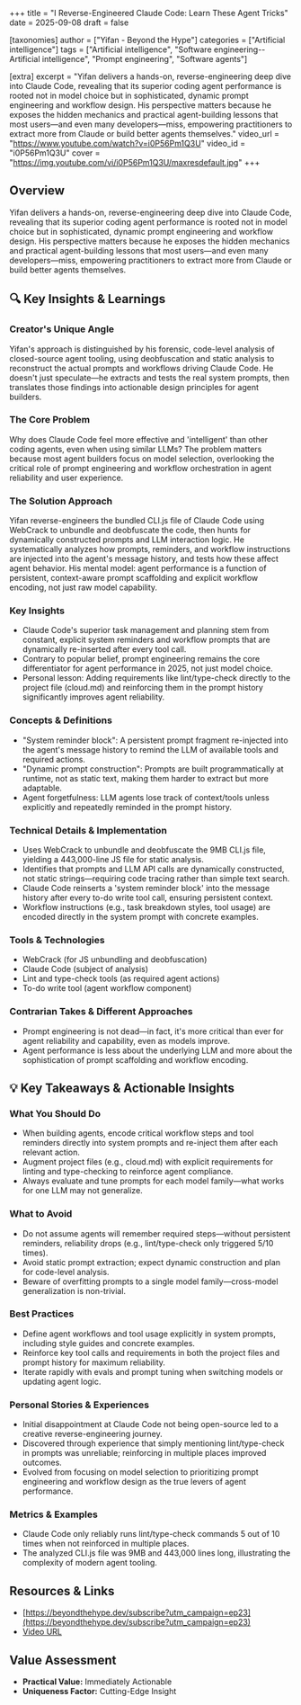+++
title = "I Reverse-Engineered Claude Code: Learn These Agent Tricks"
date = 2025-09-08
draft = false

[taxonomies]
author = ["Yifan - Beyond the Hype"]
categories = ["Artificial intelligence"]
tags = ["Artificial intelligence", "Software engineering--Artificial intelligence", "Prompt engineering", "Software agents"]

[extra]
excerpt = "Yifan delivers a hands-on, reverse-engineering deep dive into Claude Code, revealing that its superior coding agent performance is rooted not in model choice but in sophisticated, dynamic prompt engineering and workflow design. His perspective matters because he exposes the hidden mechanics and practical agent-building lessons that most users—and even many developers—miss, empowering practitioners to extract more from Claude or build better agents themselves."
video_url = "https://www.youtube.com/watch?v=i0P56Pm1Q3U"
video_id = "i0P56Pm1Q3U"
cover = "https://img.youtube.com/vi/i0P56Pm1Q3U/maxresdefault.jpg"
+++

## Overview

Yifan delivers a hands-on, reverse-engineering deep dive into Claude Code, revealing that its superior coding agent performance is rooted not in model choice but in sophisticated, dynamic prompt engineering and workflow design. His perspective matters because he exposes the hidden mechanics and practical agent-building lessons that most users—and even many developers—miss, empowering practitioners to extract more from Claude or build better agents themselves.

## 🔍 Key Insights & Learnings

### Creator's Unique Angle
Yifan's approach is distinguished by his forensic, code-level analysis of closed-source agent tooling, using deobfuscation and static analysis to reconstruct the actual prompts and workflows driving Claude Code. He doesn't just speculate—he extracts and tests the real system prompts, then translates those findings into actionable design principles for agent builders.

### The Core Problem
Why does Claude Code feel more effective and 'intelligent' than other coding agents, even when using similar LLMs? The problem matters because most agent builders focus on model selection, overlooking the critical role of prompt engineering and workflow orchestration in agent reliability and user experience.

### The Solution Approach
Yifan reverse-engineers the bundled CLI.js file of Claude Code using WebCrack to unbundle and deobfuscate the code, then hunts for dynamically constructed prompts and LLM interaction logic. He systematically analyzes how prompts, reminders, and workflow instructions are injected into the agent's message history, and tests how these affect agent behavior. His mental model: agent performance is a function of persistent, context-aware prompt scaffolding and explicit workflow encoding, not just raw model capability.

### Key Insights
- Claude Code's superior task management and planning stem from constant, explicit system reminders and workflow prompts that are dynamically re-inserted after every tool call.
- Contrary to popular belief, prompt engineering remains the core differentiator for agent performance in 2025, not just model choice.
- Personal lesson: Adding requirements like lint/type-check directly to the project file (cloud.md) and reinforcing them in the prompt history significantly improves agent reliability.

### Concepts & Definitions
- "System reminder block": A persistent prompt fragment re-injected into the agent's message history to remind the LLM of available tools and required actions.
- "Dynamic prompt construction": Prompts are built programmatically at runtime, not as static text, making them harder to extract but more adaptable.
- Agent forgetfulness: LLM agents lose track of context/tools unless explicitly and repeatedly reminded in the prompt history.

### Technical Details & Implementation
- Uses WebCrack to unbundle and deobfuscate the 9MB CLI.js file, yielding a 443,000-line JS file for static analysis.
- Identifies that prompts and LLM API calls are dynamically constructed, not static strings—requiring code tracing rather than simple text search.
- Claude Code reinserts a 'system reminder block' into the message history after every to-do write tool call, ensuring persistent context.
- Workflow instructions (e.g., task breakdown styles, tool usage) are encoded directly in the system prompt with concrete examples.

### Tools & Technologies
- WebCrack (for JS unbundling and deobfuscation)
- Claude Code (subject of analysis)
- Lint and type-check tools (as required agent actions)
- To-do write tool (agent workflow component)

### Contrarian Takes & Different Approaches
- Prompt engineering is not dead—in fact, it's more critical than ever for agent reliability and capability, even as models improve.
- Agent performance is less about the underlying LLM and more about the sophistication of prompt scaffolding and workflow encoding.

## 💡 Key Takeaways & Actionable Insights

### What You Should Do
- When building agents, encode critical workflow steps and tool reminders directly into system prompts and re-inject them after each relevant action.
- Augment project files (e.g., cloud.md) with explicit requirements for linting and type-checking to reinforce agent compliance.
- Always evaluate and tune prompts for each model family—what works for one LLM may not generalize.

### What to Avoid
- Do not assume agents will remember required steps—without persistent reminders, reliability drops (e.g., lint/type-check only triggered 5/10 times).
- Avoid static prompt extraction; expect dynamic construction and plan for code-level analysis.
- Beware of overfitting prompts to a single model family—cross-model generalization is non-trivial.

### Best Practices
- Define agent workflows and tool usage explicitly in system prompts, including style guides and concrete examples.
- Reinforce key tool calls and requirements in both the project files and prompt history for maximum reliability.
- Iterate rapidly with evals and prompt tuning when switching models or updating agent logic.

### Personal Stories & Experiences
- Initial disappointment at Claude Code not being open-source led to a creative reverse-engineering journey.
- Discovered through experience that simply mentioning lint/type-check in prompts was unreliable; reinforcing in multiple places improved outcomes.
- Evolved from focusing on model selection to prioritizing prompt engineering and workflow design as the true levers of agent performance.

### Metrics & Examples
- Claude Code only reliably runs lint/type-check commands 5 out of 10 times when not reinforced in multiple places.
- The analyzed CLI.js file was 9MB and 443,000 lines long, illustrating the complexity of modern agent tooling.

## Resources & Links

- [https://beyondthehype.dev/subscribe?utm_campaign=ep23](https://beyondthehype.dev/subscribe?utm_campaign=ep23)
- [Video URL](https://www.youtube.com/watch?v=i0P56Pm1Q3U)

## Value Assessment
- **Practical Value:** Immediately Actionable
- **Uniqueness Factor:** Cutting-Edge Insight

